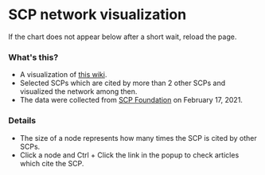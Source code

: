 # SCP network visualization

If the chart does not appear below after a short wait, reload the page.

<div class="flourish-embed flourish-network" data-src="visualisation/5326575"><script src="https://public.flourish.studio/resources/embed.js"></script></div>

### What's this?
- A visualization of [this wiki](https://iwasaki501.github.io/ternbusty/).
- Selected SCPs which are cited by more than 2 other SCPs and visualized the network among then.
- The data were collected from [SCP Foundation](https://scp-wiki.wikidot.com/) on February 17, 2021. 

### Details
- The size of a node represents how many times the SCP is cited by other SCPs.
- Click a node and Ctrl + Click the link in the popup to check articles which cite the SCP.
